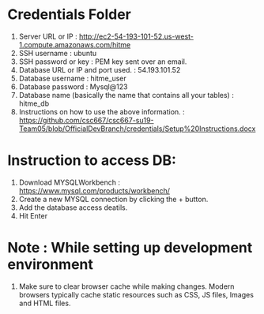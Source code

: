 # Credentials Folder

1. Server URL or IP : http://ec2-54-193-101-52.us-west-1.compute.amazonaws.com/hitme
2. SSH username : ubuntu
3. SSH password or key : PEM key sent over an email.
4. Database URL or IP and port used. : 54.193.101.52
5. Database username : hitme_user
6. Database password : Mysql@123
7. Database name (basically the name that contains all your tables) : hitme_db
8. Instructions on how to use the above information. : https://github.com/csc667/csc667-su19-Team05/blob/OfficialDevBranch/credentials/Setup%20Instructions.docx

# Instruction to access DB:
1. Download MYSQLWorkbench : https://www.mysql.com/products/workbench/
2. Create a new MYSQL connection by clicking the + button.
3. Add the database access deatils.
4. Hit Enter

# Note : While setting up development environment
1. Make sure to clear browser cache while making changes. Modern browsers typically cache static resources such as CSS, JS files, Images and HTML files.

